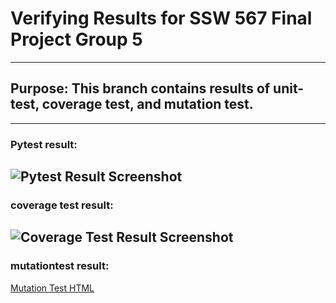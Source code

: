 # Verifying Results for SSW 567 Final Project Group 5
--- 
## Purpose: This branch contains results of unit-test, coverage test, and mutation test. 
--- 
### Pytest result: 

![Pytest Result Screenshot](pytest_result.jpg?raw=true "PyTest Output")
---
### coverage test result:

![Coverage Test Result Screenshot](coverage_test.jpg?raw=true "Coverage Test Output")
---
### mutationtest result: 

[Mutation Test HTML](mutpy_result/index.html "Mutation Test Final Result")
